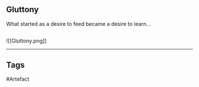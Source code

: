## Gluttony
What started as a desire to feed
became a desire to learn...
## 
![[Gluttony.png]]

---
## Tags
#Artefact